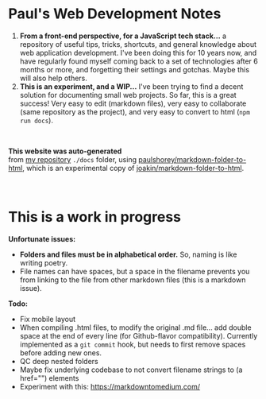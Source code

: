 # Paul's Web Development Notes  
1. **From a front-end perspective, for a JavaScript tech stack...** a repository of useful tips, tricks, shortcuts, and general knowledge about web application development. I've been doing this for 10 years now, and have regularly found myself coming back to a set of technologies after 6 months or more, and forgetting their settings and gotchas. Maybe this will also help others.  
2. **This is an experiment, and a WIP...** I've been trying to find a decent solution for documenting small web projects. So far, this is a great success! Very easy to edit (markdown files), very easy to collaborate (same repository as the project), and very easy to convert to html (`npm run docs`).  
<br />  
  
**This website was auto-generated**  
from [my repository](http://github.com/paulshorey/ps) `./docs` folder, using [paulshorey/markdown-folder-to-html](https://github.com/paulshorey/markdown-folder-to-html), which is an experimental copy of [joakin/markdown-folder-to-html](https://github.com/joakin/markdown-folder-to-html).  
<br /><br />  
  
# This is a work in progress  
  
**Unfortunate issues:**  
* **Folders and files must be in alphabetical order.** So, naming is like writing poetry.  
* File names can have spaces, but a space in the filename prevents you from linking to the file from other markdown files (this is a markdown issue).  
  
  
**Todo:**  
* Fix mobile layout  
* When compiling .html files, to modify the original .md file... add double space at the end of every line (for Github-flavor compatibility). Currently implemented as a `git commit` hook, but needs to first remove spaces before adding new ones.  
* QC deep nested folders  
* Maybe fix underlying codebase to not convert filename strings to (a href="") elements  
* Experiment with this: https://markdowntomedium.com/  
  
